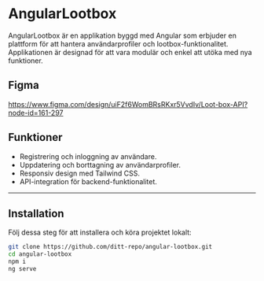 # AngularLootbox

AngularLootbox är en applikation byggd med Angular som erbjuder en plattform för att hantera användarprofiler och lootbox-funktionalitet. Applikationen är designad för att vara modulär och enkel att utöka med nya funktioner.

## Figma 

https://www.figma.com/design/uiF2f6WomBRsRKxr5VvdIv/Loot-box-API?node-id=161-297

## Funktioner

- Registrering och inloggning av användare.
- Uppdatering och borttagning av användarprofiler.
- Responsiv design med Tailwind CSS.
- API-integration för backend-funktionalitet.

---

## Installation

Följ dessa steg för att installera och köra projektet lokalt:

```bash
git clone https://github.com/ditt-repo/angular-lootbox.git
cd angular-lootbox
npm i
ng serve
```